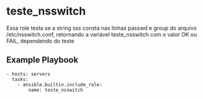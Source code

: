 teste_nsswitch
=========

Essa role testa se a string sss consta nas linhas passwd e group do arquivo /etc/nsswitch.conf, retornando a variável teste_nsswitch com o valor OK ou FAIL, dependendo do teste

Example Playbook
----------------

    - hosts: servers
      tasks:
        - ansible.builtin.include_role:
            name: teste_nsswitch
